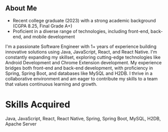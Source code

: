 ## About Me 
- Recent college graduate (2023) with a strong academic background (CGPA 8.25, Final Grade A+)
- Proficient in a diverse range of technologies, including front-end, back-end, and mobile development

I'm a passionate Software Engineer with 1+ years of experience building innovative solutions using Java, JavaScript, React, and React Native.  I'm constantly expanding my skillset, exploring cutting-edge technologies like Android Development and Chrome Extension development.  My experience bridges both front-end and back-end development, with proficiency in Spring, Spring Boot, and databases like MySQL and H2DB.  I thrive in a collaborative environment and am eager to contribute my skills to a team that values continuous learning and growth.

# Skills Acquired
Java, JavaScript, React, React Native, Spring, Spring Boot, MySQL, H2DB, Apache Server



<!---
Rahul3998/Rahul3998 is a ✨ special ✨ repository because its `README.md` (this file) appears on your GitHub profile.
You can click the Preview link to take a look at your changes.
--->
